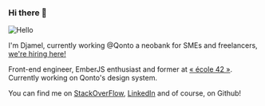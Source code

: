 ### Hi there 👋
![Hello](https://media.giphy.com/media/xT9IgG50Fb7Mi0prBC/giphy.gif)

I'm Djamel, currently working @Qonto a neobank for SMEs and freelancers, [we're hiring here!](https://jobs.lever.co/qonto?lever-via=PpZMqxIGRP)

Front-end engineer, EmberJS enthusiast and former at [« école 42 »](https://www.42.fr/).<br>
Currently working on Qonto's design system.

You can find me on [StackOverFlow](https://stackoverflow.com/users/6156142/djamel), [LinkedIn](https://www.linkedin.com/in/djamel-b/)
and of course, on Github!


<!--
**dbendaou/dbendaou** is a ✨ _special_ ✨ repository because its `README.md` (this file) appears on your GitHub profile.

Here are some ideas to get you started:

- 🔭 I’m currently working on ...
- 🌱 I’m currently learning ...
- 👯 I’m looking to collaborate on ...
- 🤔 I’m looking for help with ...
- 💬 Ask me about ...
- 📫 How to reach me: ...
- 😄 Pronouns: ...
- ⚡ Fun fact: ...
-->
